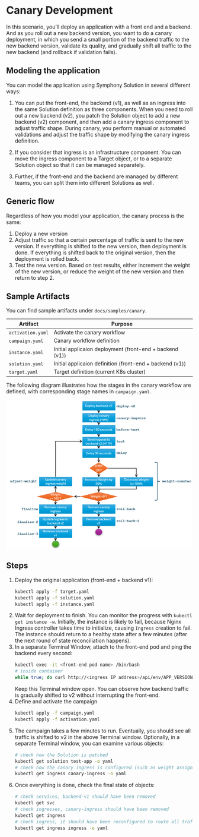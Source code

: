 # Canary Development
In this scenario, you’ll deploy an application with a front end and a backend. And as you roll out a new backend version, you want to do a canary deployment, in which you send a small portion of the backend traffic to the new backend version, validate its quality, and gradually shift all traffic to the new backend (and rollback if validation fails).

## Modeling the application
You can model the application using Symphony Solution in several different ways:

1. You can put the front-end, the backend (v1), as well as an ingress into the same Solution definition as three components. When you need to roll out a new backend (v2), you patch the Solution object to add a new backend (v2) component, and then add a canary ingress component to adjust traffic shape. During canary, you perform manual or automated validations and adjust the traffic shape by modifying the canary ingress definition.

2. If you consider that ingress is an infrastructure component. You can move the ingress component to a Target object, or to a separate Solution object so that it can be managed separately. 

3. Further, if the front-end and the backend are managed by different teams, you can split them into different Solutions as well.

## Generic flow
Regardless of how you model your application, the canary process is the same:
1. Deploy a new version
2. Adjust traffic so that a certain percentage of traffic is sent to the new version. If everything is shifted to the new version, then deployment is done. If everything is shifted back to the original version, then the deployment is rolled back.
3. Test the new version. Based on test results, either increment the weight of the new version, or reduce the weight of the new version and then return to step 2.

## Sample Artifacts
You can find sample artifacts under ```docs/samples/canary```.

| Artifact | Purpose |
|--------|--------|
| ```activation.yaml``` | Activate the canary workflow |
| ```campaign.yaml``` | Canary workflow definition |
| ```instance.yaml``` | Initial applicaion deployment (front-end + backend (v1)) |
|```solution.yaml``` | Initial applicaion definition (front-end + backend (v1)) |
| ```target.yaml``` | Target definition (current K8s cluster) |

The following diagram illustrates how the stages in the canary workflow are defined, with corresponding stage names in ```campaign.yaml```.

![campaign](../images/canary-flow.png)

## Steps

1. Deploy the original application (front-end + backend v1):
   ```bash
   kubectl apply -f target.yaml
   kubectl apply -f solution.yaml
   kubectl apply -f instance.yaml
   ```
2. Wait for deployment to finish. You can monitor the progress with ```kubectl get instance -w```. Initially, the instance is likely to fail, because Nginx Ingress controller takes time to initialize, causing ```Ingress``` creation to fail. The instance should return to a healthy state after a few minutes (after the next round of state reconciliation happens).
3. In a separate Terminal Window, attach to the front-end pod and ping the backend every second:
   ```bash
   kubectl exec -it <front-end pod name> /bin/bash
   # inside container
   while true; do curl http://<ingress IP address>/api/env/APP_VERSION; sleep 1; done
   ```
   Keep this Terminal window open. You can observe how backend traffic is gradually shifted to v2 without interrupting the front-end.
4. Define and activate the campaign
   ```bash
   kubectl apply -f campaign.yaml
   kubectl apply -f activation.yaml
   ```
5. The campaign takes a few minutes to run. Eventually, you should see all traffic is shifted to v2 in the above Terminal window. Optionally, in a separate Terminal window, you can examine various objects:
   ```bash
   # check how the Solution is patched
   kubectl get solution test-app -o yaml
   # check how the canary ingress is configured (such as weight assignment)
   kubectl get ingress canary-ingress -o yaml
   ```
6. Once everything is done, check the final state of objects:
   ```bash
   # check services, backend-v1 should have been removed
   kubectl get svc
   # check ingresses, canary-ingress should have been removed
   kubectl get ingress
   # check ingress, it should have been reconfigured to route all traffic to v2
   kubectl get ingress ingress -o yaml
   ```



